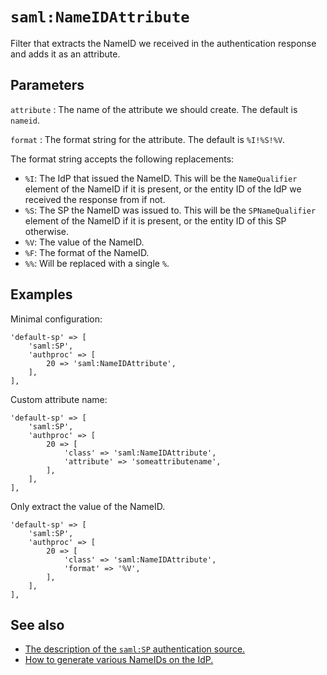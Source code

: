 `saml:NameIDAttribute`
======================

Filter that extracts the NameID we received in the authentication response and adds it as an attribute.

Parameters
----------

`attribute`
:   The name of the attribute we should create.
    The default is `nameid`.

`format`
:   The format string for the attribute.
    The default is `%I!%S!%V`.

The format string accepts the following replacements:

* `%I`: The IdP that issued the NameID.
   This will be the `NameQualifier` element of the NameID if it is present, or the entity ID of the IdP we received the response from if not.
* `%S`: The SP the NameID was issued to.
  This will be the `SPNameQualifier` element of the NameID if it is present, or the entity ID of this SP otherwise.
* `%V`: The value of the NameID.
* `%F`: The format of the NameID.
* `%%`: Will be replaced with a single `%`.

Examples
--------

Minimal configuration:

    'default-sp' => [
        'saml:SP',
        'authproc' => [
            20 => 'saml:NameIDAttribute',
        ],
    ],

Custom attribute name:

    'default-sp' => [
        'saml:SP',
        'authproc' => [
            20 => [
                'class' => 'saml:NameIDAttribute',
                'attribute' => 'someattributename',
            ],
        ],
    ],

Only extract the value of the NameID.

    'default-sp' => [
        'saml:SP',
        'authproc' => [
            20 => [
                'class' => 'saml:NameIDAttribute',
                'format' => '%V',
            ],
        ],
    ],

See also
--------

* [The description of the `saml:SP` authentication source.](../saml:sp)
* [How to generate various NameIDs on the IdP.](../saml:nameid)
